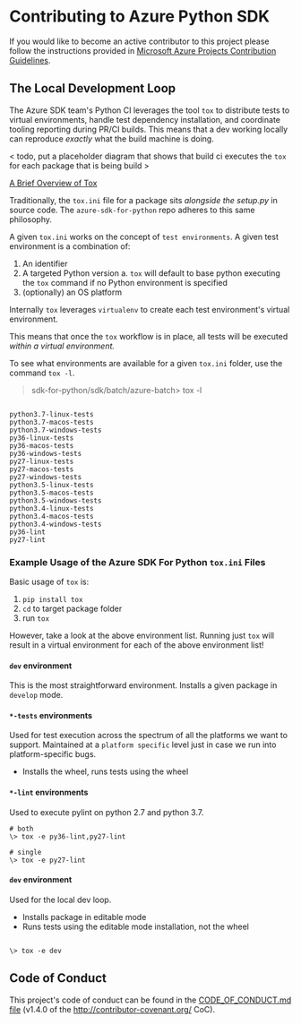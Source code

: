 # Contributing to Azure Python SDK

If you would like to become an active contributor to this project please
follow the instructions provided in [Microsoft Azure Projects Contribution Guidelines](http://azure.github.io/guidelines/).

## The Local Development Loop

The Azure SDK team's Python CI leverages the tool `tox` to distribute tests to virtual environments, handle test dependency installation, and coordinate tooling reporting during PR/CI builds. This means that a dev working locally can reproduce _exactly_ what the build machine is doing. 

< todo, put a placeholder diagram that shows that build ci executes the `tox` for each package that is being build >

[A Brief Overview of Tox](https://tox.readthedocs.io/en/latest/)

Traditionally, the `tox.ini` file for a package sits _alongside the setup.py_ in source code. The `azure-sdk-for-python` repo adheres to this same philosophy.

A given `tox.ini` works on the concept of `test environments`. A given test environment is a combination of:

1. An identifier
2. A targeted Python version 
    a. `tox` will default to base python executing the `tox` command if no Python environment is specified
3. (optionally) an OS platform

Internally `tox` leverages `virtualenv` to create each test environment's virtual environment. 

This means that once the `tox` workflow is in place, all tests will be executed _within a virtual environment._

To see what environments are available for a given `tox.ini` folder, use the command `tox -l`.

> sdk-for-python/sdk/batch/azure-batch> tox -l

```

python3.7-linux-tests
python3.7-macos-tests
python3.7-windows-tests
py36-linux-tests
py36-macos-tests
py36-windows-tests
py27-linux-tests
py27-macos-tests
py27-windows-tests
python3.5-linux-tests
python3.5-macos-tests
python3.5-windows-tests
python3.4-linux-tests
python3.4-macos-tests
python3.4-windows-tests
py36-lint
py27-lint

```

### Example Usage of the Azure SDK For Python `tox.ini` Files

Basic usage of `tox` is:

1. `pip install tox`
2. `cd` to target package folder
3. run `tox`

However, take a look at the above environment list. Running just `tox` will result in a virtual environment for each of the above environment list! 

#### `dev` environment
This is the most straightforward environment. Installs a given package in `develop` mode.

#### `*-tests` environments
Used for test execution across the spectrum of all the platforms we want to support. Maintained at a `platform specific` level just in case we run into platform-specific bugs.

* Installs the wheel, runs tests using the wheel

#### `*-lint` environments
Used to execute pylint on python 2.7 and python 3.7.

```
# both
\> tox -e py36-lint,py27-lint

# single
\> tox -e py27-lint

```

#### `dev` environment
Used for the local dev loop.

* Installs package in editable mode
* Runs tests using the editable mode installation, not the wheel

```

\> tox -e dev

```

## Code of Conduct
This project's code of conduct can be found in the
[CODE_OF_CONDUCT.md file](https://github.com/Azure/azure-sdk-for-python/blob/master/CODE_OF_CONDUCT.md)
(v1.4.0 of the http://contributor-covenant.org/ CoC).
